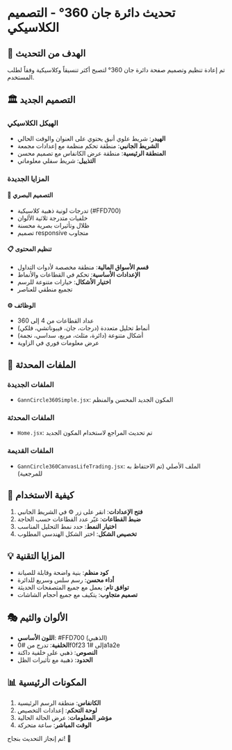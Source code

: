# تحديث دائرة جان 360° - التصميم الكلاسيكي

## 🎯 الهدف من التحديث
تم إعادة تنظيم وتصميم صفحة دائرة جان 360° لتصبح أكثر تنسيقاً وكلاسيكية وفقاً لطلب المستخدم.

## 🏛️ التصميم الجديد

### الهيكل الكلاسيكي
- **الهيدر**: شريط علوي أنيق يحتوي على العنوان والوقت الحالي
- **الشريط الجانبي**: منطقة تحكم منظمة مع إعدادات مجمعة
- **المنطقة الرئيسية**: منطقة عرض الكانفاس مع تصميم محسن
- **التذييل**: شريط سفلي معلوماتي

### المزايا الجديدة

#### 🎨 التصميم البصري
- تدرجات لونية ذهبية كلاسيكية (#FFD700)
- خلفيات متدرجة ثلاثية الألوان
- ظلال وتأثيرات بصرية محسنة
- تصميم responsive متجاوب

#### 📋 تنظيم المحتوى
- **قسم الأسواق المالية**: منطقة مخصصة لأدوات التداول
- **الإعدادات الأساسية**: تحكم في القطاعات والأنماط
- **اختيار الأشكال**: خيارات متنوعة للرسم
- تجميع منطقي للعناصر

#### ⚙️ الوظائف
- عداد القطاعات من 4 إلى 360
- أنماط تحليل متعددة (درجات، جان، فيبوناتشي، فلكي)
- أشكال متنوعة (دائرة، مثلث، مربع، سداسي، نجمة)
- عرض معلومات فوري في الزاوية

## 📁 الملفات المحدثة

### الملفات الجديدة
- `GannCircle360Simple.jsx`: المكون الجديد المحسن والمنظم

### الملفات المحدثة
- `Home.jsx`: تم تحديث المراجع لاستخدام المكون الجديد

### الملفات القديمة
- `GannCircle360CanvasLifeTrading.jsx`: الملف الأصلي (تم الاحتفاظ به للمرجعية)

## 🚀 كيفية الاستخدام

1. **فتح الإعدادات**: انقر على زر ⚙️ في الشريط الجانبي
2. **ضبط القطاعات**: غيّر عدد القطاعات حسب الحاجة
3. **اختيار النمط**: حدد نمط التحليل المناسب
4. **تخصيص الشكل**: اختر الشكل الهندسي المطلوب

## 💡 المزايا التقنية

- **كود منظم**: بنية واضحة وقابلة للصيانة
- **أداء محسن**: رسم سلس وسريع للدائرة
- **توافق تام**: يعمل مع جميع المتصفحات الحديثة
- **تصميم متجاوب**: يتكيف مع جميع أحجام الشاشات

## 🎭 الألوان والثيم

- **اللون الأساسي**: #FFD700 (الذهبي)
- **الخلفية**: تدرج من #0f0f23 إلى #1a1a2e
- **النصوص**: ذهبي على خلفية داكنة
- **الحدود**: ذهبية مع تأثيرات الظل

## 📊 المكونات الرئيسية

1. **الكانفاس**: منطقة الرسم الرئيسية
2. **لوحة التحكم**: إعدادات التخصيص
3. **مؤشر المعلومات**: عرض الحالة الحالية
4. **الوقت المباشر**: ساعة متحركة

تم إنجاز التحديث بنجاح! 🎉
